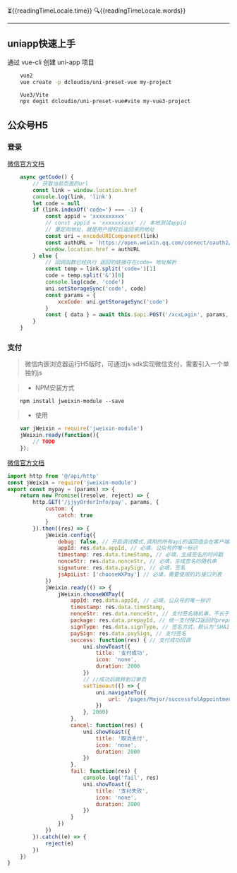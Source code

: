 :hourglass_flowing_sand:{{readingTimeLocale.time}}
:mag:{{readingTimeLocale.words}}
***

<script setup>
import {useReadingTimeLocale} from "vuepress-plugin-reading-time2/client";
const readingTimeLocale = useReadingTimeLocale();
</script>

## uniapp快速上手

通过 vue-cli 创建 uni-app 项目

``` sh
    vue2
    vue create -p dcloudio/uni-preset-vue my-project
```

``` sh
    Vue3/Vite
    npx degit dcloudio/uni-preset-vue#vite my-vue3-project
```
## 公众号H5
### 登录

[微信官方文档](https://developers.weixin.qq.com/doc/offiaccount/OA_Web_Apps/Wechat_webpage_authorization.html)

```js
    async getCode() {
        // 获取当前页面的url
        const link = window.location.href
        console.log(link, 'link')
        let code = null
        if (link.indexOf('code=') === -1) {
            const appid = 'xxxxxxxxxx'
            // const appid = 'xxxxxxxxxx' // 本地测试appid
            // 重定向地址，就是用户授权后返回来的地址
            const uri = encodeURIComponent(link)
            const authURL = `https://open.weixin.qq.com/connect/oauth2/authorize?appid=${appid}&redirect_uri=${uri}&response_type=code&scope=snsapi_base&state=123#wechat_redirect`
            window.location.href = authURL
        } else {
            // 回调函数已经执行 返回的链接存在code= 地址解析
            const temp = link.split('code=')[1]
            code = temp.split('&')[0]
            console.log(code, 'code')
            uni.setStorageSync('code', code)
            const params = {
                xcxCode: uni.getStorageSync('code')
            }
            const { data } = await this.$api.POST('/xcxLogin', params, { catch: true })
        }
	}
```

### 支付
>  微信内嵌浏览器运行H5版时，可通过js sdk实现微信支付，需要引入一个单独的js

> - NPM安装方式
```shell
    npm install jweixin-module --save
```
> - 使用
```js
    var jWeixin = require('jweixin-module')  
    jWeixin.ready(function(){  
        // TODO  
    });
```
[微信官方文档](https://developers.weixin.qq.com/doc/offiaccount/OA_Web_Apps/JS-SDK.html)
```js
import http from '@/api/http'
const jWeixin = require('jweixin-module')
export const mypay = (params) => {
	return new Promise((resolve, reject) => {
		http.GET('/jjyyOrderInfo/pay', params, {
			custom: {
				catch: true
			}
		}).then((res) => {
			jWeixin.config({
				debug: false, // 开启调试模式,调用的所有api的返回值会在客户端alert出来,线上环境需要改为false
				appId: res.data.appId, // 必填，公众号的唯一标识
				timestamp: res.data.timeStamp, // 必填，生成签名的时间戳
				nonceStr: res.data.nonceStr, // 必填，生成签名的随机串
				signature: res.data.paySign, // 必填，签名
				jsApiList: ['chooseWXPay'] // 必填，需要使用的JS接口列表
			})
			jWeixin.ready(() => {
				jWeixin.chooseWXPay({
					appId: res.data.appId, // 必填，公众号的唯一标识
					timestamp: res.data.timeStamp,
					nonceStr: res.data.nonceStr, // 支付签名随机串，不长于 32 位
					package: res.data.prepayId, // 统一支付接口返回的prepay_id参数值
					signType: res.data.signType, // 签名方式，默认为'SHA1'，使用新版支付需传入'MD5'
					paySign: res.data.paySign, // 支付签名
					success: function(res) { // 支付成功回调
						uni.showToast({
							title: '支付成功',
							icon: 'none',
							duration: 2000
						})
						// //成功后跳转到订单页
						setTimeout(() => {
							uni.navigateTo({
								url: `/pages/Major/successfulAppointment?par=${params.reservationId}`
							})
						}, 2000)
					},
					cancel: function(res) {
						uni.showToast({
							title: '取消支付',
							icon: 'none',
							duration: 2000
						})
					},
					fail: function(res) {
						console.log('fail', res)
						uni.showToast({
							title: '支付失败',
							icon: 'none',
							duration: 2000
						})
					}
				})
			})
		}).catch((e) => {
			reject(e)
		})
	})
}


```
